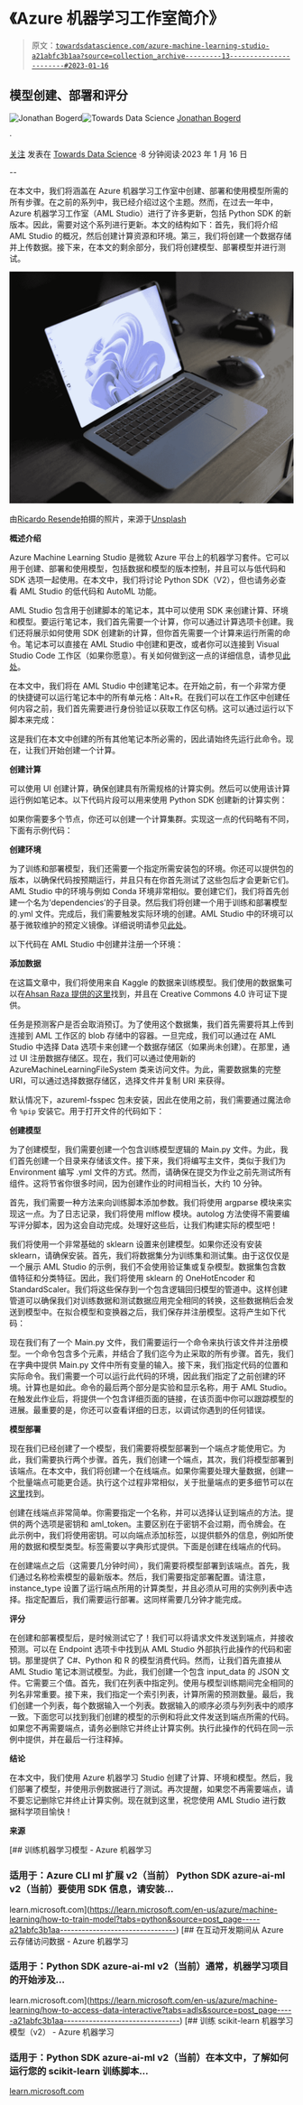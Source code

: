 # 《Azure 机器学习工作室简介》

> 原文：[`towardsdatascience.com/azure-machine-learning-studio-a21abfc3b1aa?source=collection_archive---------13-----------------------#2023-01-16`](https://towardsdatascience.com/azure-machine-learning-studio-a21abfc3b1aa?source=collection_archive---------13-----------------------#2023-01-16)

## 模型创建、部署和评分

[](https://medium.com/@jonathanbogerd?source=post_page-----a21abfc3b1aa--------------------------------)![Jonathan Bogerd](https://medium.com/@jonathanbogerd?source=post_page-----a21abfc3b1aa--------------------------------)[](https://towardsdatascience.com/?source=post_page-----a21abfc3b1aa--------------------------------)![Towards Data Science](https://towardsdatascience.com/?source=post_page-----a21abfc3b1aa--------------------------------) [Jonathan Bogerd](https://medium.com/@jonathanbogerd?source=post_page-----a21abfc3b1aa--------------------------------)

·

[关注](https://medium.com/m/signin?actionUrl=https%3A%2F%2Fmedium.com%2F_%2Fsubscribe%2Fuser%2F3863776b2716&operation=register&redirect=https%3A%2F%2Ftowardsdatascience.com%2Fazure-machine-learning-studio-a21abfc3b1aa&user=Jonathan+Bogerd&userId=3863776b2716&source=post_page-3863776b2716----a21abfc3b1aa---------------------post_header-----------) 发表在 [Towards Data Science](https://towardsdatascience.com/?source=post_page-----a21abfc3b1aa--------------------------------) ·8 分钟阅读·2023 年 1 月 16 日[](https://medium.com/m/signin?actionUrl=https%3A%2F%2Fmedium.com%2F_%2Fvote%2Ftowards-data-science%2Fa21abfc3b1aa&operation=register&redirect=https%3A%2F%2Ftowardsdatascience.com%2Fazure-machine-learning-studio-a21abfc3b1aa&user=Jonathan+Bogerd&userId=3863776b2716&source=-----a21abfc3b1aa---------------------clap_footer-----------)

--

[](https://medium.com/m/signin?actionUrl=https%3A%2F%2Fmedium.com%2F_%2Fbookmark%2Fp%2Fa21abfc3b1aa&operation=register&redirect=https%3A%2F%2Ftowardsdatascience.com%2Fazure-machine-learning-studio-a21abfc3b1aa&source=-----a21abfc3b1aa---------------------bookmark_footer-----------)

在本文中，我们将涵盖在 Azure 机器学习工作室中创建、部署和使用模型所需的所有步骤。在之前的系列中，我已经介绍过这个主题。然而，在过去一年中，Azure 机器学习工作室（AML Studio）进行了许多更新，包括 Python SDK 的新版本。因此，需要对这个系列进行更新。本文的结构如下：首先，我们将介绍 AML Studio 的概况，然后创建计算资源和环境。第三，我们将创建一个数据存储并上传数据。接下来，在本文的剩余部分，我们将创建模型、部署模型并进行测试。

![](img/d2e74147ca6b8ef25a96f90eea6114d0.png)

由[Ricardo Resende](https://unsplash.com/@rresenden?utm_source=medium&utm_medium=referral)拍摄的照片，来源于[Unsplash](https://unsplash.com/?utm_source=medium&utm_medium=referral)

**概述介绍**

Azure Machine Learning Studio 是微软 Azure 平台上的机器学习套件。它可以用于创建、部署和使用模型，包括数据和模型的版本控制，并且可以与低代码和 SDK 选项一起使用。在本文中，我们将讨论 Python SDK（V2），但也请务必查看 AML Studio 的低代码和 AutoML 功能。

AML Studio 包含用于创建脚本的笔记本，其中可以使用 SDK 来创建计算、环境和模型。要运行笔记本，我们首先需要一个计算，你可以通过计算选项卡创建。我们还将展示如何使用 SDK 创建新的计算，但你首先需要一个计算来运行所需的命令。笔记本可以直接在 AML Studio 中创建和更改，或者你可以连接到 Visual Studio Code 工作区（如果你愿意）。有关如何做到这一点的详细信息，请参见[此处](https://learn.microsoft.com/en-us/azure/machine-learning/how-to-setup-vs-code)。

在本文中，我们将在 AML Studio 中创建笔记本。在开始之前，有一个非常方便的快捷键可以运行笔记本中的所有单元格：Alt+R。在我们可以在工作区中创建任何内容之前，我们首先需要进行身份验证以获取工作区句柄。这可以通过运行以下脚本来完成：

这是我们在本文中创建的所有其他笔记本所必需的，因此请始终先运行此命令。现在，让我们开始创建一个计算。

**创建计算**

可以使用 UI 创建计算，确保创建具有所需规格的计算实例。然后可以使用该计算运行例如笔记本。以下代码片段可以用来使用 Python SDK 创建新的计算实例：

如果你需要多个节点，你还可以创建一个计算集群。实现这一点的代码略有不同，下面有示例代码：

**创建环境**

为了训练和部署模型，我们还需要一个指定所需安装包的环境。你还可以提供包的版本，以确保代码按预期运行，并且只有在你首先测试了这些包后才会更新它们。AML Studio 中的环境与例如 Conda 环境非常相似。要创建它们，我们将首先创建一个名为‘dependencies’的子目录。然后我们将创建一个用于训练和部署模型的.yml 文件。完成后，我们需要触发实际环境的创建。AML Studio 中的环境可以基于微软维护的预定义镜像。详细说明请参见[此处](https://learn.microsoft.com/en-us/azure/machine-learning/how-to-manage-environments-v2?tabs=python)。

以下代码在 AML Studio 中创建并注册一个环境：

**添加数据**

在这篇文章中，我们将使用来自 Kaggle 的数据来训练模型。我们使用的数据集可以在[Ahsan Raza 提供的这里](https://www.kaggle.com/datasets/ahsan81/hotel-reservations-classification-dataset)找到，并且在 Creative Commons 4.0 许可证下提供。

任务是预测客户是否会取消预订。为了使用这个数据集，我们首先需要将其上传到连接到 AML 工作区的 blob 存储中的容器。一旦完成，我们可以通过在 AML Studio 中选择 Data 选项卡来创建一个数据存储区（如果尚未创建）。在那里，通过 UI 注册数据存储区。现在，我们可以通过使用新的 AzureMachineLearningFileSystem 类来访问文件。为此，需要数据集的完整 URI，可以通过选择数据存储区，选择文件并复制 URI 来获得。

默认情况下，azureml-fsspec 包未安装，因此在使用之前，我们需要通过魔法命令 `%pip` 安装它。用于打开文件的代码如下：

**创建模型**

为了创建模型，我们需要创建一个包含训练模型逻辑的 Main.py 文件。为此，我们首先创建一个目录来存储该文件。接下来，我们将编写主文件，类似于我们为 Environment 编写 .yml 文件的方式。然而，请确保在提交为作业之前先测试所有组件。这将节省你很多时间，因为创建作业的时间相当长，大约 10 分钟。

首先，我们需要一种方法来向训练脚本添加参数。我们将使用 argparse 模块来实现这一点。为了日志记录，我们将使用 mlflow 模块。autolog 方法使得不需要编写评分脚本，因为这会自动完成。处理好这些后，让我们构建实际的模型吧！

我们将使用一个非常基础的 sklearn 设置来创建模型。如果你还没有安装 sklearn，请确保安装。首先，我们将数据集分为训练集和测试集。由于这仅仅是一个展示 AML Studio 的示例，我们不会使用验证集或复杂模型。数据集包含数值特征和分类特征。因此，我们将使用 sklearn 的 OneHotEncoder 和 StandardScaler。我们将这些保存到一个包含逻辑回归模型的管道中。这样创建管道可以确保我们对训练数据和测试数据应用完全相同的转换，这些数据稍后会发送到模型中。在拟合模型和变换器之后，我们保存并注册模型。这将产生如下代码：

现在我们有了一个 Main.py 文件，我们需要运行一个命令来执行该文件并注册模型。一个命令包含多个元素，并结合了我们迄今为止采取的所有步骤。首先，我们在字典中提供 Main.py 文件中所有变量的输入。接下来，我们指定代码的位置和实际命令。我们需要一个可以运行此代码的环境，因此我们指定了之前创建的环境。计算也是如此。命令的最后两个部分是实验和显示名称，用于 AML Studio。在触发此作业后，将提供一个包含详细页面的链接，在该页面中你可以跟踪模型的进展。最重要的是，你还可以查看详细的日志，以调试你遇到的任何错误。

**模型部署**

现在我们已经创建了一个模型，我们需要将模型部署到一个端点才能使用它。为此，我们需要执行两个步骤。首先，我们创建一个端点，其次，我们将模型部署到该端点。在本文中，我们将创建一个在线端点。如果你需要处理大量数据，创建一个批量端点可能更合适。执行这个过程非常相似，关于批量端点的更多细节可以在[这里](https://learn.microsoft.com/en-us/azure/machine-learning/how-to-use-batch-endpoint?tabs=python)找到。

创建在线端点非常简单。你需要指定一个名称，并可以选择认证到端点的方法。提供的两个选项是密钥和 aml_token。主要区别在于密钥不会过期，而令牌会。在此示例中，我们将使用密钥。可以向端点添加标签，以提供额外的信息，例如所使用的数据和模型类型。标签需要以字典形式提供。下面是创建在线端点的代码。

在创建端点之后（这需要几分钟时间），我们需要将模型部署到该端点。首先，我们通过名称检索模型的最新版本。然后，我们需要指定部署配置。请注意，instance_type 设置了运行端点所用的计算类型，并且必须从可用的实例列表中选择。指定配置后，我们需要运行部署。这同样需要几分钟才能完成。

**评分**

在创建和部署模型后，是时候测试它了！我们可以将请求文件发送到端点，并接收预测。可以在 Endpoint 选项卡中找到从 AML Studio 外部执行此操作的代码和密钥。那里提供了 C#、Python 和 R 的模型消费代码。然而，让我们首先直接从 AML Studio 笔记本测试模型。为此，我们创建一个包含 input_data 的 JSON 文件。它需要三个值。首先，我们在列表中指定列。使用与模型训练期间完全相同的列名非常重要。接下来，我们指定一个索引列表，计算所需的预测数量。最后，我们创建一个列表，每个数据输入一个列表。数据输入的顺序必须与列列表中的顺序一致。下面您可以找到我们创建的模型的示例和将此文件发送到端点所需的代码。如果您不再需要端点，请务必删除它并终止计算实例。执行此操作的代码在同一示例中提供，并在最后一行注释掉。

**结论**

在本文中，我们使用 Azure 机器学习 Studio 创建了计算、环境和模型。然后，我们部署了模型，并使用示例数据进行了测试。再次提醒，如果您不再需要端点，请不要忘记删除它并终止计算实例。现在就到这里，祝您使用 AML Studio 进行数据科学项目愉快！

**来源**

[](https://learn.microsoft.com/en-us/azure/machine-learning/how-to-train-model?tabs=python&source=post_page-----a21abfc3b1aa--------------------------------) [## 训练机器学习模型 - Azure 机器学习

### 适用于：Azure CLI ml 扩展 v2（当前） Python SDK azure-ai-ml v2（当前）要使用 SDK 信息，请安装…

learn.microsoft.com](https://learn.microsoft.com/en-us/azure/machine-learning/how-to-train-model?tabs=python&source=post_page-----a21abfc3b1aa--------------------------------) [](https://learn.microsoft.com/en-us/azure/machine-learning/how-to-access-data-interactive?tabs=adls&source=post_page-----a21abfc3b1aa--------------------------------) [## 在互动开发期间从 Azure 云存储访问数据 - Azure 机器学习

### 适用于：Python SDK azure-ai-ml v2（当前）通常，机器学习项目的开始涉及…

learn.microsoft.com](https://learn.microsoft.com/en-us/azure/machine-learning/how-to-access-data-interactive?tabs=adls&source=post_page-----a21abfc3b1aa--------------------------------) [](https://learn.microsoft.com/en-us/azure/machine-learning/how-to-train-scikit-learn?source=post_page-----a21abfc3b1aa--------------------------------) [## 训练 scikit-learn 机器学习模型（v2） - Azure 机器学习

### 适用于：Python SDK azure-ai-ml v2（当前）在本文中，了解如何运行您的 scikit-learn 训练脚本…

[learn.microsoft.com](https://learn.microsoft.com/en-us/azure/machine-learning/how-to-train-scikit-learn?source=post_page-----a21abfc3b1aa--------------------------------)

